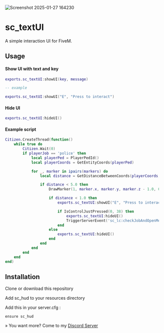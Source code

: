 
![Screenshot 2025-01-27 164230](https://github.com/user-attachments/assets/b6290534-9144-40bc-a8ba-c8d3e596c699)

# sc_textUI
A simple interaction UI for FiveM.

## Usage

#### Show UI with text and key
```lua
exports.sc_textUI:showUI(key, message)

-- example

exports.sc_textUI:showUI("E", "Press to interact")
```

#### Hide UI
```lua
exports.sc_textUI:hideUI()
```

#### Example script
```lua
Citizen.CreateThread(function()
    while true do
        Citizen.Wait(0)
        if playerJob == 'police' then
            local playerPed = PlayerPedId()
            local playerCoords = GetEntityCoords(playerPed)

            for _, marker in ipairs(markers) do
                local distance = GetDistanceBetweenCoords(playerCoords, marker.x, marker.y, marker.z, true)

                if distance < 5.0 then
                    DrawMarker(1, marker.x, marker.y, marker.z - 1.0, 0, 0, 0, 0, 0, 0, 1.0, 1.0, 0.5, 36, 144, 218, 0.8, false, true, 2, nil, nil, false)

                    if distance < 1.0 then
                        exports.sc_textUI:showUI("E", "Press to interact")

                        if IsControlJustPressed(0, 38) then
                            exports.sc_textUI:hideUI()
                            TriggerServerEvent('sc_lc:checkJobAndOpenMenu')
                        end
                    else
                        exports.sc_textUI:hideUI()
                    end
                end
            end
        end
    end
end)
```

## Installation
Clone or download this repository

Add sc_hud to your resources directory

Add this in your server.cfg :
```
ensure sc_hud
```

» You want more? Come to my [Discord Server](https://discord.gg/Mqgewse3Yc)
